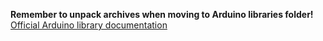 **Remember to unpack archives when moving to Arduino libraries folder!**
[Official Arduino library documentation](http://www.arduino.cc/en/Guide/Libraries)


